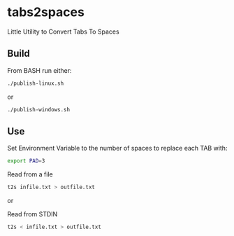 # tabs2spaces #
Little Utility to Convert Tabs To Spaces

## Build ##

From BASH run either:

```BASH
./publish-linux.sh
```
or

```BASH
./publish-windows.sh
```

## Use ##

Set Environment Variable to the number of spaces to replace each TAB with:

```BASH
export PAD=3
```

Read from a file
```BASH
t2s infile.txt > outfile.txt
```
or

Read from STDIN
```BASH
t2s < infile.txt > outfile.txt
```
